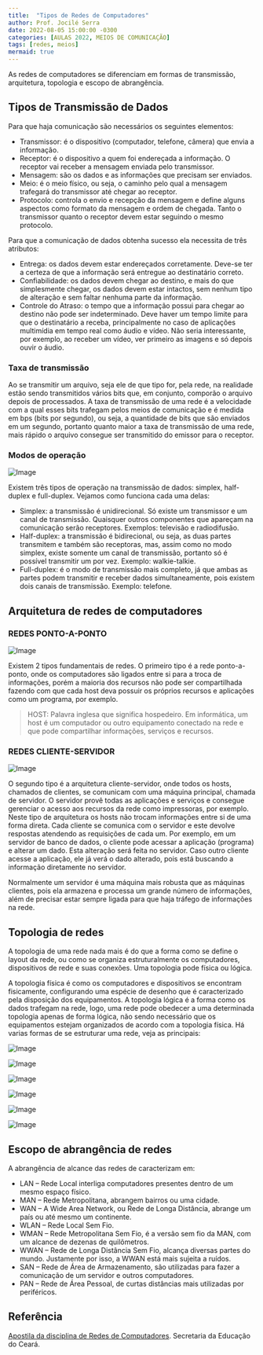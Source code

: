 ```yaml
---
title:  "Tipos de Redes de Computadores"
author: Prof. Jocilé Serra
date: 2022-08-05 15:00:00 -0300
categories: [AULAS 2022, MEIOS DE COMUNICAÇÃO]
tags: [redes, meios]
mermaid: true
---
```

As redes de computadores se diferenciam em formas de transmissão, arquitetura, topologia e escopo de abrangência.

## Tipos de Transmissão de Dados

Para que haja comunicação são necessários os seguintes elementos:

- Transmissor: é o dispositivo (computador, telefone, câmera) que envia a informação.
- Receptor: é o dispositivo a quem foi endereçada a informação. O receptor vai receber a mensagem enviada pelo transmissor.
- Mensagem: são os dados e as informações que precisam ser enviados.
- Meio: é o meio físico, ou seja, o caminho pelo qual a mensagem trafegará do transmissor até chegar ao receptor.
- Protocolo: controla o envio e recepção da mensagem e define alguns aspectos como formato da mensagem e ordem de chegada. Tanto o transmissor quanto o receptor devem estar seguindo o mesmo protocolo.

Para que a comunicação de dados obtenha sucesso ela necessita de três atributos:

- Entrega: os dados devem estar endereçados corretamente. Deve-se ter a certeza de que a informação será entregue ao destinatário correto.
- Confiabilidade: os dados devem chegar ao destino, e mais do que simplesmente chegar, os dados devem estar intactos, sem nenhum tipo de alteração e sem faltar nenhuma parte da informação.
- Controle do Atraso: o tempo que a informação possui para chegar ao destino não pode ser indeterminado. Deve haver um tempo limite para que o destinatário a receba, principalmente no caso de aplicações multimídia em tempo real como áudio e vídeo. Não seria interessante, por exemplo, ao receber um vídeo, ver primeiro as imagens e só depois ouvir o áudio.

### Taxa de transmissão

Ao se transmitir um arquivo, seja ele de que tipo for, pela rede, na realidade estão sendo transmitidos vários bits que, em conjunto, comporão o arquivo depois de processados. A taxa de transmissão de uma rede é a velocidade com a qual esses bits trafegam pelos meios de comunicação e é medida em bps (bits por segundo), ou seja, a quantidade de bits que são enviados em um segundo, portanto quanto maior a taxa de transmissão de uma rede, mais rápido o arquivo consegue ser transmitido do emissor para o receptor.

### Modos de operação

![Image](https://user-images.githubusercontent.com/45495068/182736472-99d96cd9-8f26-49c5-b69b-5a51b931767e.png)

Existem três tipos de operação na transmissão de dados: simplex, half-duplex e full-duplex. Vejamos como funciona cada uma delas:

- Simplex: a transmissão é unidirecional. Só existe um transmissor e um canal de transmissão. Quaisquer outros componentes que apareçam na comunicação serão receptores. Exemplos: televisão e radiodifusão.
- Half-duplex: a transmissão é bidirecional, ou seja, as duas partes transmitem e também são receptoras, mas, assim como no modo simplex, existe somente um canal de transmissão, portanto só é possível transmitir um por vez. Exemplo: walkie-talkie.
- Full-duplex: é o modo de transmissão mais completo, já que ambas as partes podem transmitir e receber dados simultaneamente, pois existem dois canais de transmissão. Exemplo: telefone.

## Arquitetura de redes de computadores

### REDES PONTO-A-PONTO

![Image](https://user-images.githubusercontent.com/45495068/182733236-f65f6c8c-424f-46a5-b36d-d627ca8aa7a1.png)

Existem 2 tipos fundamentais de redes. O primeiro tipo é a rede ponto-a-ponto, onde os computadores são ligados entre si para a troca de informações, porém a maioria dos recursos não pode ser compartilhada fazendo com que cada host deva possuir os próprios recursos e aplicações como um programa, por exemplo.

> HOST: Palavra inglesa que significa hospedeiro.
> Em informática, um host é um computador ou outro equipamento conectado na rede e que pode compartilhar informações, serviços e recursos.

### REDES CLIENTE-SERVIDOR

![Image](https://user-images.githubusercontent.com/45495068/182733684-fdbb7944-6cbb-464f-a5b3-96f6728327ab.png)

O segundo tipo é a arquitetura cliente-servidor, onde todos os hosts, chamados de clientes, se comunicam com uma máquina principal, chamada de servidor. O servidor provê todas as aplicações e serviços e consegue gerenciar o acesso aos recursos da rede como impressoras, por exemplo. Neste tipo de arquitetura os hosts não trocam informações entre si de uma forma direta.
Cada cliente se comunica com o servidor e este devolve respostas atendendo as requisições de cada um. Por exemplo, em um servidor de banco de dados, o cliente pode acessar a aplicação (programa) e alterar um dado. Esta alteração será feita no servidor. Caso outro cliente acesse a aplicação, ele já verá o dado alterado, pois está buscando a informação diretamente no servidor.

Normalmente um servidor é uma máquina mais robusta que as máquinas clientes, pois ela armazena e processa um grande número de informações,  além de precisar estar sempre ligada para que haja tráfego de informações na rede.

## Topologia de redes

A topologia de uma rede nada mais é do que a forma como se define o layout da rede, ou como se organiza estruturalmente os computadores, dispositivos de rede e suas conexões. Uma topologia pode física ou lógica.

A topologia física é como os computadores e dispositivos se encontram fisicamente, configurando uma espécie de desenho que é caracterizado pela disposição dos equipamentos. A topologia lógica é a forma como os dados trafegam na rede, logo, uma rede pode obedecer a uma determinada topologia apenas de forma lógica, não sendo necessário que os equipamentos estejam organizados de
acordo com a topologia física. Há varias formas de se estruturar uma rede, veja as principais:

![Image](https://user-images.githubusercontent.com/45495068/182739000-d1a24f90-aefb-4146-8384-b76ec65d7cfb.png)

![Image](https://user-images.githubusercontent.com/45495068/182739043-dac9a65d-27f0-43a1-9356-0438df56b672.png)

![Image](https://user-images.githubusercontent.com/45495068/182739095-2a528b3e-023e-4fd9-b505-b4913b84b61f.png)

![Image](https://user-images.githubusercontent.com/45495068/182739138-dc2b36e8-71cf-477f-89e5-5ddb7138f5ec.png)

![Image](https://user-images.githubusercontent.com/45495068/182739187-a7f94769-d805-49f5-af88-4390b991cb8a.png)

![Image](https://user-images.githubusercontent.com/45495068/182739222-4c11a233-32ee-4d51-9df2-40c23a3fa119.png)

## Escopo de abrangência de redes

A abrangência de alcance das redes de caracterizam em:

- LAN – Rede Local interliga computadores presentes dentro de um mesmo espaço físico.
- MAN – Rede Metropolitana, abrangem bairros ou uma cidade.
- WAN – A Wide Area Network, ou Rede de Longa Distância, abrange um país ou até mesmo um continente.
- WLAN – Rede Local Sem Fio.
- WMAN – Rede Metropolitana Sem Fio, é a versão sem fio da MAN, com um alcance de dezenas de quilômetros.
- WWAN – Rede de Longa Distância Sem Fio, alcança diversas partes do mundo. Justamente por isso, a WWAN está mais sujeita a ruídos.
- SAN – Rede de Área de Armazenamento, são utilizadas para fazer a comunicação de um servidor e outros computadores.
- PAN – Rede de Área Pessoal, de curtas distâncias mais utilizadas por periféricos.

## Referência

[Apostila da disciplina de Redes de Computadores](https://educacaoprofissional.seduc.ce.gov.br/images/material_didatico/redes_de_computadores/redes_de_computadores.pdf). Secretaria da Educação do Ceará.
